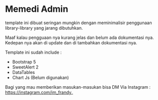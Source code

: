 # Memedi Admin

template ini dibuat seringan mungkin dengan meminimalisir penggunaan library-library yang jarang dibutuhkan.

Maaf kalau pengguaan nya kurang jelas dan belum ada dokumentasi nya. Kedepan nya akan di update dan di tambahkan dokumentasi nya.

Template ini sudah include :

- Bootstrap 5
- SweetAlert 2
- DataTables
- Chart Js (Belum digunakan)

Bagi yang mau memberikan masukan-masukan bisa DM Via Instagram :
https://instagram.com/im_frandy_
